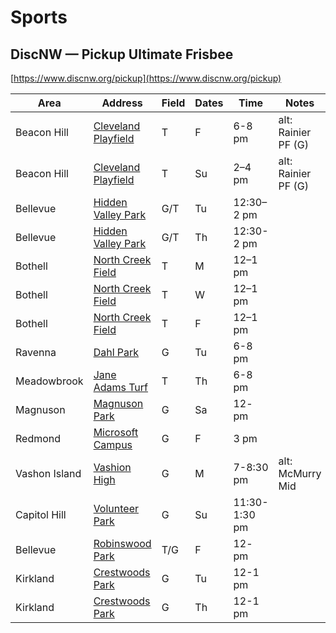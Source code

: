 # Sports



## DiscNW — Pickup Ultimate Frisbee

[https://www.discnw.org/pickup](https://www.discnw.org/pickup)

<div class="nowrap-table" markdown="1">

| Area |  Address | Field  | Dates | Time | Notes | Link |
|---|---|---|---|---|---|---|
| Beacon Hill   | [Cleveland Playfield](https://maps.app.goo.gl/Dzc3ibSg2XeT673z7) | T | F | 6-8 pm | alt: Rainier PF (G)| [Fb Page](https://www.facebook.com/groups/1629439464100350) |
| Beacon Hill   | [Cleveland Playfield](https://maps.app.goo.gl/Dzc3ibSg2XeT673z7) | T | Su | 2–4 pm | alt: Rainier PF (G) | [Fb Page](https://www.facebook.com/groups/1629439464100350) |
| Bellevue      | [Hidden Valley Park]()    | G/T | Tu | 12:30–2 pm |||
| Bellevue      | [Hidden Valley Park]()    | G/T | Th | 12:30-2 pm |||
| Bothell       | [North Creek Field]()     | T | M | 12–1 pm |||
| Bothell       | [North Creek Field]()     | T | W | 12–1 pm |||
| Bothell       | [North Creek Field]()     | T | F | 12–1 pm |||
| Ravenna       | [Dahl Park]()             | G | Tu | 6-8 pm|||
| Meadowbrook   | [Jane Adams Turf]()      | T | Th | 6-8 pm|||
| Magnuson      | [Magnuson Park]()         | G | Sa | 12- pm|||
| Redmond       | [Microsoft Campus]()      | G | F | 3 pm|||
| Vashon Island | [Vashion High]()   | G | M | 7-8:30 pm|alt: McMurry Mid  ||
| Capitol Hill  | [Volunteer Park]()                | G | Su | 11:30-1:30 pm|||
| Bellevue      | [Robinswood Park]()               | T/G | F | 12- pm|||
| Kirkland      | [Crestwoods Park]()               | G | Tu | 12-1 pm|||
| Kirkland      | [Crestwoods Park]()               | G | Th | 12-1 pm|||

</div>

